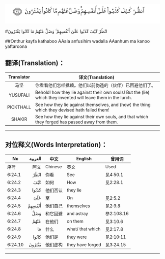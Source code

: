 ![006:024](images/006_024.gif)

#انْظُرْ كَيْفَ كَذَبُوا عَلَىٰ أَنْفُسِهِمْ ۚ وَضَلَّ عَنْهُمْ مَا كَانُوا يَفْتَرُونَ 

##Onthur kayfa kathaboo AAala anfusihim wadalla AAanhum ma kanoo yaftaroona 

## 翻译(Translation)：

| Translator | 译文(Translation)                                            |
| :--------: | ------------------------------------------------------------ |
|    马坚    | 你看看他们怎样抵赖。他们以前伪造的（伙伴）已回避他们了。     |
|  YUSUFALI  | Behold! how they lie against their own souls! But the (lie) which they invented will leave them in the lurch. |
| PICKTHALL  | See how they lie against themselves, and (how) the thing which they devised hath failed them! |
|   SHAKIR   | See how they lie against their own souls, and that which they forged has passed away from them. |

---

## 对位释义(Words Interpretation)：

| No   | العربية | 中文    | English | 曾用词 |
| ---- | ------: | ------- | ------- | ------ |
| 序号 |    阿文 | Chinese | 英文    | Used   |
| 6:24.1  | انْظُرْ   | 你看     | See              | 见4:50.1   |
| 6:24.2  | كَيْفَ    | 如何     | How              | 见2:28.1   |
| 6:24.3  | كَذَبُوا  | 他们否认 | they lie         |            |
| 6:24.4  | عَلَىٰ    | 至       | On               | 见2:5.2    |
| 6:24.5  | أَنْفُسِهِمْ | 他们自己 | themselves       | 见2:9.8    |
| 6:24.6  | وَضَلَّ    | 和它回避 | and astray       | 参2:108.16 |
| 6:24.7  | عَنْهُمْ   | 在他们   | on them          | 见3:10.6   |
| 6:24.8  | مَا     | 什么     | what/ that which | 见2:17.8   |
| 6:24.9  | كَانُوا  | 他们是   | they were        | 见2:10:11  |
| 6:24.10 | يَفْتَرُونَ | 他们虚构 | they have forged | 见3:24.15  |

---
